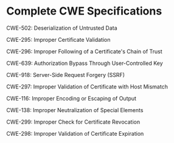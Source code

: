 

# Complete CWE Specifications

CWE-502: Deserialization of Untrusted Data

CWE-295: Improper Certificate Validation

CWE-296: Improper Following of a Certificate's Chain of Trust

CWE-639: Authorization Bypass Through User-Controlled Key

CWE-918: Server-Side Request Forgery (SSRF)

CWE-297: Improper Validation of Certificate with Host Mismatch

CWE-116: Improper Encoding or Escaping of Output

CWE-138: Improper Neutralization of Special Elements

CWE-299: Improper Check for Certificate Revocation

CWE-298: Improper Validation of Certificate Expiration